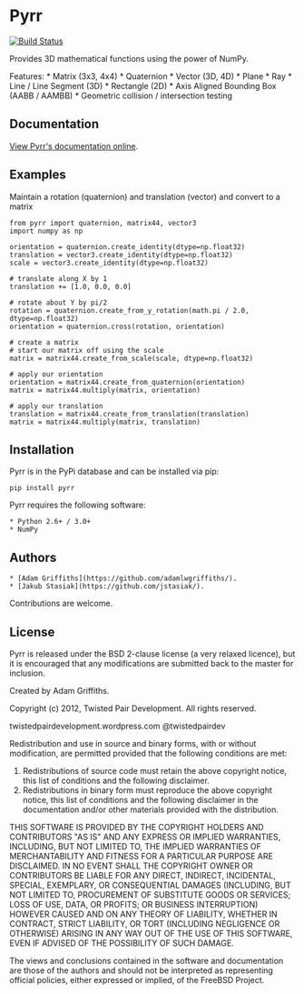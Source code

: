 Pyrr
====

[![Build Status](https://travis-ci.org/adamlwgriffiths/Pyrr.png?branch=master)](https://travis-ci.org/adamlwgriffiths/Pyrr)

Provides 3D mathematical functions using the power of NumPy.

Features:
    * Matrix (3x3, 4x4)
    * Quaternion
    * Vector (3D, 4D)
    * Plane
    * Ray
    * Line / Line Segment (3D)
    * Rectangle (2D)
    * Axis Aligned Bounding Box (AABB / AAMBB)
    * Geometric collision / intersection testing

Documentation
-------------

[View Pyrr's documentation online](https://pyrr.readthedocs.org/en/latest/).


Examples
--------

Maintain a rotation (quaternion) and translation (vector) and convert to a matrix

    from pyrr import quaternion, matrix44, vector3
    import numpy as np

    orientation = quaternion.create_identity(dtype=np.float32)        
    translation = vector3.create_identity(dtype=np.float32)
    scale = vector3.create_identity(dtype=np.float32)

    # translate along X by 1
    translation += [1.0, 0.0, 0.0]

    # rotate about Y by pi/2
    rotation = quaternion.create_from_y_rotation(math.pi / 2.0, dtype=np.float32)
    orientation = quaternion.cross(rotation, orientation)

    # create a matrix
    # start our matrix off using the scale
    matrix = matrix44.create_from_scale(scale, dtype=np.float32)

    # apply our orientation
    orientation = matrix44.create_from_quaternion(orientation)
    matrix = matrix44.multiply(matrix, orientation)

    # apply our translation
    translation = matrix44.create_from_translation(translation)
    matrix = matrix44.multiply(matrix, translation)


Installation
------------

Pyrr is in the PyPi database and can be installed via pip:
```
pip install pyrr
```

Pyrr requires the following software:

    * Python 2.6+ / 3.0+
    * NumPy


Authors
-------

    * [Adam Griffiths](https://github.com/adamlwgriffiths/).
    * [Jakub Stasiak](https://github.com/jstasiak/).

Contributions are welcome.


License
---------------

Pyrr is released under the BSD 2-clause license (a very relaxed licence), but it is encouraged that any modifications are submitted back to the master for inclusion.

Created by Adam Griffiths.

Copyright (c) 2012, Twisted Pair Development.
All rights reserved.

twistedpairdevelopment.wordpress.com
@twistedpairdev

Redistribution and use in source and binary forms, with or without
modification, are permitted provided that the following conditions are met: 

1. Redistributions of source code must retain the above copyright notice, this list of conditions and the following disclaimer. 
2. Redistributions in binary form must reproduce the above copyright notice, this list of conditions and the following disclaimer in the documentation and/or other materials provided with the distribution. 

THIS SOFTWARE IS PROVIDED BY THE COPYRIGHT HOLDERS AND CONTRIBUTORS "AS IS" AND
ANY EXPRESS OR IMPLIED WARRANTIES, INCLUDING, BUT NOT LIMITED TO, THE IMPLIED
WARRANTIES OF MERCHANTABILITY AND FITNESS FOR A PARTICULAR PURPOSE ARE
DISCLAIMED. IN NO EVENT SHALL THE COPYRIGHT OWNER OR CONTRIBUTORS BE LIABLE FOR
ANY DIRECT, INDIRECT, INCIDENTAL, SPECIAL, EXEMPLARY, OR CONSEQUENTIAL DAMAGES
(INCLUDING, BUT NOT LIMITED TO, PROCUREMENT OF SUBSTITUTE GOODS OR SERVICES;
LOSS OF USE, DATA, OR PROFITS; OR BUSINESS INTERRUPTION) HOWEVER CAUSED AND
ON ANY THEORY OF LIABILITY, WHETHER IN CONTRACT, STRICT LIABILITY, OR TORT
(INCLUDING NEGLIGENCE OR OTHERWISE) ARISING IN ANY WAY OUT OF THE USE OF THIS
SOFTWARE, EVEN IF ADVISED OF THE POSSIBILITY OF SUCH DAMAGE.

The views and conclusions contained in the software and documentation are those
of the authors and should not be interpreted as representing official policies, 
either expressed or implied, of the FreeBSD Project.
